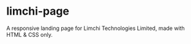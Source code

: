 # limchi-page
A responsive landing page for Limchi Technologies Limited, made with HTML & CSS only.
